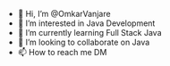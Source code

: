 - 👋 Hi, I’m @OmkarVanjare
- 👀 I’m interested in Java Development
- 🌱 I’m currently learning Full Stack Java
- 💞️ I’m looking to collaborate on Java
- 📫 How to reach me DM 

<!---
OmkarVanjare/OmkarVanjare is a ✨ special ✨ repository because its `README.md` (this file) appears on your GitHub profile.
You can click the Preview link to take a look at your changes.
--->
